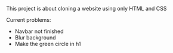 This project is about cloning a website using only HTML and CSS

Current problems:

- Navbar not finished
- Blur background
- Make the green circle in h1

